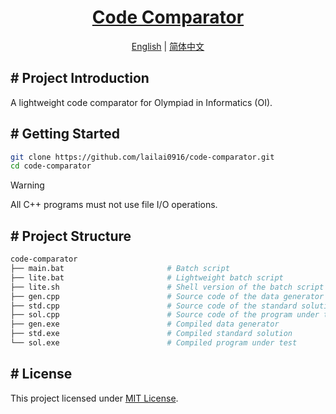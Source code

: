 <h1 align="center">
  <a href="https://www.lailai.one/docs/contest/personal/code-comparator">Code Comparator</a>
</h1>
<p align="center">
  <a href="README.md">English</a> | <a href="README.zh-Hans.md">简体中文</a>
</p>

## # Project Introduction

A lightweight code comparator for Olympiad in Informatics (OI).

## # Getting Started

```bash
git clone https://github.com/lailai0916/code-comparator.git
cd code-comparator
```

> [!Warning]
> All C++ programs must not use file I/O operations.

## # Project Structure

```bash
code-comparator
├── main.bat                       # Batch script
├── lite.bat                       # Lightweight batch script
├── lite.sh                        # Shell version of the batch script
├── gen.cpp                        # Source code of the data generator
├── std.cpp                        # Source code of the standard solution
├── sol.cpp                        # Source code of the program under test
├── gen.exe                        # Compiled data generator
├── std.exe                        # Compiled standard solution
└── sol.exe                        # Compiled program under test
```

## # License

This project licensed under [MIT License](LICENSE).

